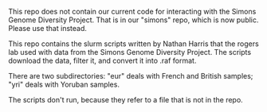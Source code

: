 This repo does not contain our current code for interacting with the
Simons Genome Diversity Project. That is in our "simons" repo, which is now
public. Please use that instead.

This repo contains the slurm scripts written by Nathan Harris that the
rogers lab used with data from the Simons Genome Diversity Project. The 
scripts download the data, filter it, and convert it into .raf format.

There are two subdirectories: "eur" deals with French and British samples;
"yri" deals with Yoruban samples.

The scripts don't run, because they refer to a file that is not in the
repo.
